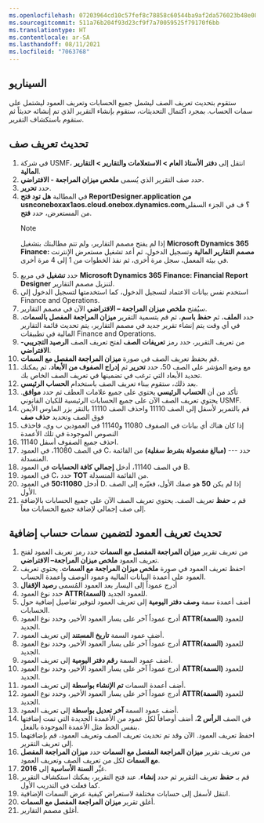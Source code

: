 ```yaml
---
ms.openlocfilehash: 07203964cd10c57fef8c78858c60544ba9af2da576023b48e08ff2db53006b32
ms.sourcegitcommit: 511a76b204f93d23cf9f7a70059525f79170f6bb
ms.translationtype: HT
ms.contentlocale: ar-SA
ms.lasthandoff: 08/11/2021
ms.locfileid: "7063768"
---
```


## <a name="scenario"></a>السيناريو
ستقوم بتحديث تعريف الصف ليشمل جميع الحسابات وتعريف العمود ليشتمل على سمات الحساب. بمجرد اكتمال التحديثات، ستقوم بإنشاء التقرير الذي تم إنشائه حديثاً ثم ستقوم باستكشاف التقرير.

## <a name="update-a-row-definition"></a>تحديث تعريف صف
1.  في شركة USMF، انتقل إلى **دفتر الأستاذ العام > الاستعلامات والتقارير > التقارير المالية**.
2.  حدد صف التقرير الذي يُسمى **ملخص ميزان المراجعة - الافتراضي**.
3.  حدد **تحرير**. 
4.  في المطالبة **هل تود فتح ReportDesigner.application من usnconeboxax1aos.cloud.onebox.dynamics.com؟** ف في الجزء السفلي من المستعرض، حدد **فتح**.
    > [!NOTE]
    >إذا لم يفتح مصمم التقارير، ولم تتم مطالبتك بتشغيل **Microsoft Dynamics 365 Finance: مصمم التقارير المالية** وتسجيل الدخول، ثم أعد تشغيل مستعرض الإنترنت في بيئة المعمل، سجل مرة أخرى، ثم نفذ الخطوات من 1 إلى 4 مرة أخرى.
5.  حدد **تشغيل** في مربع **Microsoft Dynamics 365 Finance: Financial Report Designer** لتنزيل مصمم التقارير. 
6.  استخدم نفس بيانات الاعتماد لتسجيل الدخول، كما استخدمتها لتسجيل الدخول إلى Finance and Operations. 
4.  سيُفتح **ملخص ميزان المراجعة – الافتراضي** الآن في مصمم التقارير.   
5.  حدد **الملف**، ثم **حفظ باسم**، ثم قم بتسمية التقرير **ميزان المراجعة المفصل بالسمات**. في أي وقت يتم إنشاء تقرير جديد في مصمم التقارير، يتم تحديث قائمة التقارير المالية في تطبيقات Finance and Operations.
6.  من تعريف التقرير، حدد رمز **تعريفات الصف** لفتح تعريف الصف **الرصيد التجريبي- الافتراضي**.
7.  قم بحفظ تعريف الصف في صورة **ميزان المراجعة المفصل مع السمات**.
8.  مع وضع المؤشر على الصف 50، حدد **تحرير** ثم **إدراج الصفوف من الأبعاد**، ثم يمكنك تحديد الأبعاد التي ترغب في تضمينها في تعريف الصف الخاص بك. 
9.  بعد ذلك، ستقوم ببناء تعريف الصف باستخدام **الحساب الرئيسي**.
10. تأكد من أن **الحساب الرئيسي** يحتوي على جميع علامات العطف ثم حدد **موافق**. يحتوي تعريف الصف الآن على جميع الحسابات الرئيسية للكيان القانوني USMF.
11. قم بالتمرير لأسفل إلى الصف 11110 واحذف الصف 11110 بالنقر بزر الماوس الأيمن فوق الصف وتحديد **حذف صف**
12. إذا كان هناك أي بيانات في الصفوف 11080 و11140 في العمودين ب وي، فاحذف النصوص الموجودة في تلك الأعمدة
13. احذف جميع الصفوف أسفل 11140.
14. في الصف 11080، في العمود C، حدد --- **(مبالغ مفصولة بشرط سفلية)** من القائمة المنسدلة.
15. في الصف 11140، أدخل **إجمالي كافة الحسابات** في العمود B.
16. في العمود C، حدد **TOT** من القائمة المنسدلة.
17. أدخل **50:11080** في العمود D. إذا لم يكن **50** هو صفك الأول، فغيّره إلى الصف الأول.
18. قم بـ **حفظ** تعريف الصف. يحتوي تعريف الصف الآن على جميع الحسابات بالإضافة إلى صف إجمالي لإضافة جميع الحسابات معاً. 

## <a name="update-the-column-definition-to-include-additional-account-attributes"></a>تحديث تعريف العمود لتضمين سمات حساب إضافية 

1.  من تعريف تقرير **ميزان المراجعة المفصل مع السمات** حدد رمز تعريف العمود لفتح تعريف العمود **ملخص ميزان المراجعة– الافتراضي**.
2.  احفظ تعريف العمود في صورة **ملخص ميزان المراجعة مع السمات**. يحتوي تعريف العمود على أعمدة البيانات المالية وعمود الوصف وأعمدة الحساب. 
3.  أدرج عموداً إلى اليسار بعد العمود المُسمى **رصيد الإقفال**
4.  حدد نوع العمود **ATTR(السمة)** للعمود الجديد.
4.  أضف أعمدة سمة **وصف دفتر اليومية** إلى تعريف العمود لتوفير تفاصيل إضافية حول الحسابات.
5.  أدرج عموداً آخر على يسار العمود الأخير، وحدد نوع العمود **ATTR(السمة)** للعمود الجديد.
5.  أضف عمود السمة **تاريخ المستند** إلى تعريف العمود.
6.  أدرج عموداً آخر على يسار العمود الأخير، وحدد نوع العمود **ATTR(السمة)** للعمود الجديد.
7.  أضف عمود السمة **رقم دفتر اليومية** إلى تعريف العمود.
8.  أدرج عموداً آخر على يسار العمود الأخير، وحدد نوع العمود **ATTR(السمة)** للعمود الجديد.
6.  أضف أعمدة السمات **تم الإنشاء بواسطة** إلى تعريف العمود.
7.  أدرج عموداً آخر على يسار العمود الأخير، وحدد نوع العمود **ATTR(السمة)** للعمود الجديد.
7.  أضف عمود السمة **آخر تعديل بواسطة** إلى تعريف العمود.
11. في الصف **الرأس 2**، أضف أوصافاً لكل عمود من الأعمدة الجديدة التي تمت إضافتها بنفس الخط مثل الأعمدة الموجودة بالفعل.
12. احفظ تعريف العمود. الآن وقد تم تحديث تعريف الصف وتعريف العمود، قم بإضافتهما إلى تعريف التقرير.
13. من تعريف تقرير **ميزان المراجعة المفصل مع السمات** حدد **ميزان المراجعة المفصل مع السمات** لكل من تعريف الصف وتعريف العمود.
14. غيِّر **السنة الأساسية** إلى **2016**.
15. قم بـ **حفظ** تعريف التقرير ثم حدد **إنشاء**. عند فتح التقرير، يمكنك استكشاف التقرير كما فعلت في التدريب الأول. 
16. انتقل لأسفل إلى حسابات مختلفة لاستعراض كيفية عرض السمات الإضافية.
17. أغلق تقرير **ميزان المراجعة المفصل مع السمات**.
18. أغلق مصمم التقارير.


